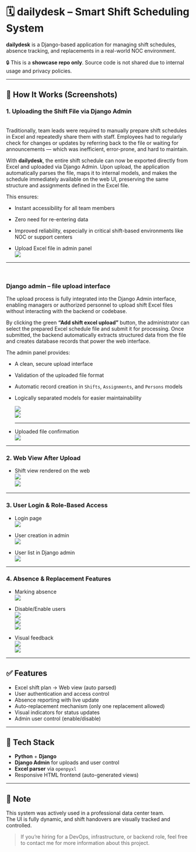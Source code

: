 # 🗓️ dailydesk – Smart Shift Scheduling System

**dailydesk** is a Django-based application for managing shift schedules, absence tracking, and replacements in a real-world NOC environment.

🔒 This is a **showcase repo only**. Source code is not shared due to internal usage and privacy policies.

---

## 📸 How It Works (Screenshots)

### 1. Uploading the Shift File via Django Admin
<br>
Traditionally, team leads were required to manually prepare shift schedules in Excel and repeatedly share them with staff. Employees had to regularly check for changes or updates by referring back to the file or waiting for announcements — which was inefficient, error-prone, and hard to maintain.

With **dailydesk**, the entire shift schedule can now be exported directly from Excel and uploaded via Django Admin. Upon upload, the application automatically parses the file, maps it to internal models, and makes the schedule immediately available on the web UI, preserving the same structure and assignments defined in the Excel file.

This ensures:
- Instant accessibility for all team members
- Zero need for re-entering data
- Improved reliability, especially in critical shift-based environments like NOC or support centers

- Upload Excel file in admin panel  
  ![](dailydesk-showcase/screenshots/excel_p1.png)

---
<br>

### Django admin – file upload interface

The upload process is fully integrated into the Django Admin interface, enabling managers or authorized personnel to upload shift Excel files without interacting with the backend or codebase.

By clicking the green **“Add shift excel upload”** button, the administrator can select the prepared Excel schedule file and submit it for processing. Once submitted, the backend automatically extracts structured data from the file and creates database records that power the web interface.

The admin panel provides:

- A clean, secure upload interface
- Validation of the uploaded file format
- Automatic record creation in `Shifts`, `Assignments`, and `Persons` models
- Logically separated models for easier maintainability

  ![](dailydesk-showcase/screenshots/django_admin_p2.png)
  <br>
  ![](dailydesk-showcase/screenshots/django_adminUpload_excel_p3.png)

  ---

- Uploaded file confirmation  
  ![](dailydesk-showcase/screenshots/excel_uploades_p4.png)

---

### 2. Web View After Upload

- Shift view rendered on the web  
  ![](dailydesk-showcase/screenshots/after_upload_on_the_web_p5.png)  
  ![](dailydesk-showcase/screenshots/afternoon_part_desk_p6.png)

---

### 3. User Login & Role-Based Access

- Login page  
  ![](dailydesk-showcase/screenshots/login_page_p7.png)

- User creation in admin  
  ![](dailydesk-showcase/screenshots/adduser_in_admin_p8.png)

- User list in Django admin  
  ![](dailydesk-showcase/screenshots/listofusers_in_admin_p9.png)

---

### 4. Absence & Replacement Features

- Marking absence  
  ![](dailydesk-showcase/screenshots/onopera_anotheruser_p10.png)

- Disable/Enable users  
  ![](dailydesk-showcase/screenshots/disable_p11.png)  
  ![](dailydesk-showcase/screenshots/activate_p12.png)  
  ![](dailydesk-showcase/screenshots/disables_p12.png)

- Visual feedback  
  ![](dailydesk-showcase/screenshots/justseeit_p13.png)  
  ![](dailydesk-showcase/screenshots/kermani_p14.png)

---

## ✅ Features

- Excel shift plan → Web view (auto parsed)
- User authentication and access control
- Absence reporting with live update
- Auto-replacement mechanism (only one replacement allowed)
- Visual indicators for status updates
- Admin user control (enable/disable)

---

## 🧩 Tech Stack

- **Python** + **Django**
- **Django Admin** for uploads and user control
- **Excel parser** via `openpyxl`
- Responsive HTML frontend (auto-generated views)

---

## 📌 Note

This system was actively used in a professional data center team.  
The UI is fully dynamic, and shift handovers are visually tracked and controlled.

> If you’re hiring for a DevOps, infrastructure, or backend role, feel free to contact me for more information about this project.
